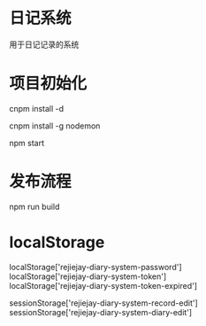 # 日记系统
用于日记记录的系统

# 项目初始化
cnpm install -d  

cnpm install -g nodemon  

npm start  

# 发布流程
npm run build  

# localStorage
localStorage['rejiejay-diary-system-password']  
localStorage['rejiejay-diary-system-token']  
localStorage['rejiejay-diary-system-token-expired']  

sessionStorage['rejiejay-diary-system-record-edit']  
sessionStorage['rejiejay-diary-system-diary-edit']  

